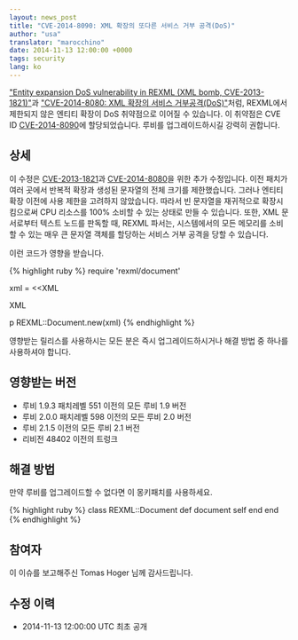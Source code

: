 ```yaml
---
layout: news_post
title: "CVE-2014-8090: XML 확장의 또다른 서비스 거부 공격(DoS)"
author: "usa"
translator: "marocchino"
date: 2014-11-13 12:00:00 +0000
tags: security
lang: ko
---
```


["Entity expansion DoS vulnerability in REXML (XML bomb, CVE-2013-1821)"](https://www.ruby-lang.org/en/news/2013/02/22/rexml-dos-2013-02-22/)과
["CVE-2014-8080: XML 확장의 서비스 거부공격(DoS)"](https://www.ruby-lang.org/ko/news/2014/10/27/rexml-dos-cve-2014-8080/)처럼, REXML에서 제한되지 않은 엔티티 확장이
DoS 취약점으로 이어질 수 있습니다.
이 취약점은 CVE ID
[CVE-2014-8090](http://cve.mitre.org/cgi-bin/cvename.cgi?name=CVE-2014-8090)에
할당되었습니다.
루비를 업그레이드하시길 강력히 권합니다.

## 상세

이 수정은
[CVE-2013-1821](https://www.ruby-lang.org/en/news/2013/02/22/rexml-dos-2013-02-22/)과
[CVE-2014-8080](https://www.ruby-lang.org/ko/news/2014/10/27/rexml-dos-cve-2014-8080/)을 위한 추가 수정입니다.
이전 패치가 여러 곳에서 반복적 확장과 생성된 문자열의 전체 크기를 제한했습니다.
그러나 엔티티 확장 이전에 사용 제한을 고려하지 않았습니다.
따라서 빈 문자열을 재귀적으로 확장시킴으로써 CPU 리소스를 100% 소비할 수 있는 상태로 만들 수 있습니다.
또한, XML 문서로부터 텍스트 노드를 판독할 때, REXML 파서는, 시스템에서의 모든 메모리를 소비할 수 있는 매우 큰 문자열 객체를 할당하는 서비스 거부 공격을 당할 수 있습니다.

이런 코드가 영향을 받습니다.

{% highlight ruby %}
require 'rexml/document'

xml = <<XML
<!DOCTYPE root [
  # ENTITY expansion vector
]>
<cd></cd>
XML

p REXML::Document.new(xml)
{% endhighlight %}

영향받는 릴리스를 사용하시는 모든 분은 즉시 업그레이드하시거나 해결 방법 중
하나를 사용하셔야 합니다.

## 영향받는 버전

* 루비 1.9.3 패치레벨 551 이전의 모든 루비 1.9 버전
* 루비 2.0.0 패치레벨 598 이전의 모든 루비 2.0 버전
* 루비 2.1.5 이전의 모든 루비 2.1 버전
* 리비전 48402 이전의 트렁크

## 해결 방법

만약 루비를 업그레이드할 수 없다면 이 몽키패치를 사용하세요.

{% highlight ruby %}
class REXML::Document
  def document
    self
  end
end
{% endhighlight %}

## 참여자

이 이슈를 보고해주신 Tomas Hoger 님께 감사드립니다.

## 수정 이력

* 2014-11-13 12:00:00 UTC 최초 공개
